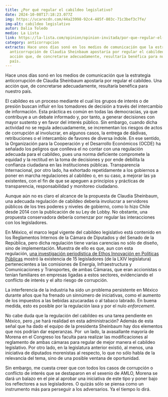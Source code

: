 ```yaml
---
title: ¿Por qué regular el cabildeo legislativo?
date: 2024-10-08T17:18:23.077Z
img: https://ucarecdn.com/44a23998-92c4-485f-803c-71c3bef3c7fe/
img-alt: cabildeo legislativo
autor: Dalia Toledo
medio: La Lista
link: https://la-lista.com/opinion/opinion-invitada/por-que-regular-el-cabildeo-legislativo
category: anticorrupcion
extracto: Hace unos días sonó en los medios de comunicación que la estrategia
  anticorrupción de Claudia Sheinbaum apostaría por regular el cabildeo. Una
  acción que, de concretarse adecuadamente, resultaría benéfica para nuestro
  país.
---
```

Hace unos días sonó en los medios de comunicación que la estrategia anticorrupción de Claudia Sheinbaum apostaría por regular el cabildeo. Una acción que, de concretarse adecuadamente, resultaría benéfica para nuestro país.



El cabildeo es un proceso mediante el cual los grupos de interés o de presión buscan influir en los tomadores de decisión a través del intercambio de información. Esta práctica es común en todas las democracias, ya que contribuye a un debate informado y, por tanto, a generar decisiones con mayor sustento y en favor del interés público. Sin embargo, cuando dicha actividad no se regula adecuadamente, se incrementan los riesgos de actos de corrupción al involucrar, en algunos casos, la entrega de dádivas, retribuciones o el intercambio de favores de diversa índole. En ese sentido, la Organización para la Cooperación y el Desarrollo Económicos (OCDE) ha señalado los peligros que conlleva el no contar con una regulación adecuada para el cabildeo, pues una norma deficiente compromete la equidad y la rectitud en la toma de decisiones y por ende debilita la confianza ciudadana en las instituciones públicas. Transparencia Internacional, por otro lado, ha exhortado repetidamente a los gobiernos a poner en marcha regulaciones al cabildeo o, en su caso, a mejorar las ya existentes, con el fin de que se apeguen a principios y prácticas de transparencia, responsabilidad y monitoreo ciudadano.



Aunque aún no es claro el alcance de la propuesta de Claudia Sheinbaum, una adecuada regulación de cabildeo debería involucrar a servidores públicos de los tres poderes y niveles de gobierno, como lo hizo Chile desde 2014 con la publicación de su Ley de Lobby. No obstante, una propuesta conservadora debería comenzar por regular las interacciones con los legisladores.



En México, el marco legal vigente del cabildeo legislativo está contenido en los Reglamentos Internos de la Cámara de Diputados y del Senado de la República, pero dicha regulación tiene varias carencias no sólo de diseño, sino de implementación. Muestra de ello es que, aun con esta regulación, [una investigación periodística de Ethos Innovación en Políticas Públicas](https://www.ethos.org.mx/anticorrupcion/reportajes/cabilderos_con_curul-_legisladores_con_empresa_ocupan_posiciones_de_influencia) mostró la existencia de 15 legisladores (de la LXIV legislatura) pertenecientes a las comisiones de Energía, Infraestructura y Comunicaciones y Transportes, de ambas Cámaras, que eran accionistas o tenían familiares en empresas ligadas a estos sectores, evidenciando el conflicto de interés y el alto riesgo de corrupción.



La interferencia de la industria ha sido un problema persistente en México durante años que ha frenado un sinnúmero de iniciativas, como el aumento de los impuestos a las bebidas azucaradas o al tabaco labrado. En buena medida, esto es posible por la regulación laxa y por el nulo *enforcement*.

No cabe duda que la regulación del cabildeo es una tarea pendiente en México, pero ¿se hará realidad en esta administración? Además de esta señal que ha dado el equipo de la presidenta Sheinbaum hay dos elementos que nos podrían dar esperanzas. Por  un lado, la avasallante mayoría de Morena en el Congreso los faculta para realizar las modificaciones al reglamento de ambas cámaras para regular de mejor manera el cabildeo legislativo. Por otro lado, en la legislatura anterior existió, al menos, una iniciativa de diputados morenistas al respecto, lo que no sólo habla de la relevancia del tema, sino de una posible ventana de oportunidad.



Sin embargo, me cuesta creer que con todos los casos de corrupción o conflicto de interés que se destaparon en el sexenio de AMLO, Morena se dará un balazo en el pie al aprobar una iniciativa de este tipo y poner bajo los reflectores a sus legisladores. O quizás sólo se piensa como un instrumento más para perseguir a los adversarios. Ya el tiempo lo dirá.